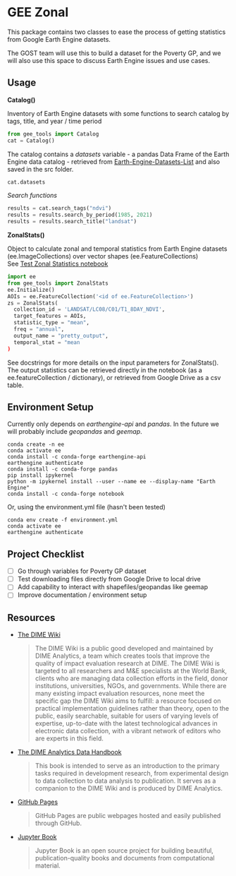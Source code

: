# GEE Zonal

This package contains two classes to ease the process of getting statistics from Google Earth Engine datasets.

The GOST team will use this to build a dataset for the Poverty GP, and we will also use this space to discuss Earth Engine issues and use cases.

## Usage

**Catalog()**

Inventory of Earth Engine datasets with some functions to search catalog by tags, title, and year / time period

```python
from gee_tools import Catalog
cat = Catalog()
```

The catalog contains a *datasets* variable - a pandas Data Frame of the Earth Engine data catalog - retrieved from [Earth-Engine-Datasets-List](https://github.com/samapriya/Earth-Engine-Datasets-List) and also saved in the src folder.

```python
cat.datasets
```

*Search functions*

```python
results = cat.search_tags("ndvi")
results = results.search_by_period(1985, 2021)
results = results.search_title("landsat")
```

**ZonalStats()**

Object to calculate zonal and temporal statistics from Earth Engine datasets (ee.ImageCollections) over vector shapes (ee.FeatureCollections)  
See [Test Zonal Statistics notebook](./notebooks/Test%20Zonal%20Statistics.ipynb)

```python
import ee
from gee_tools import ZonalStats
ee.Initialize()
AOIs = ee.FeatureCollection('<id of ee.FeatureCollection>')
zs = ZonalStats(
  collection_id = 'LANDSAT/LC08/C01/T1_8DAY_NDVI',
  target_features = AOIs, 
  statistic_type = "mean", 
  freq = "annual",
  output_name = "pretty_output",
  temporal_stat = "mean
)

```

See docstrings for more details on the input parameters for ZonalStats(). The output statistics can be retrieved directly in the notebook (as a ee.featureCollection / dictionary), or retrieved from Google Drive as a csv table.

## Environment Setup

Currently only depends on *earthengine-api* and *pandas*. In the future we will probably include *geopandas* and *geemap*.

```{important}
conda create -n ee
conda activate ee
conda install -c conda-forge earthengine-api
earthengine authenticate
conda install -c conda-forge pandas
pip install ipykernel​
python -m ipykernel install --user --name ee --display-name "Earth Engine"
conda install -c conda-forge notebook
```

Or, using the environment.yml file (hasn't been tested)

```{important}
conda env create -f environment.yml
conda activate ee
earthengine authenticate
```

## Project Checklist

- [ ] Go through variables for Poverty GP dataset
- [ ] Test downloading files directly from Google Drive to local drive
- [ ] Add capability to interact with shapefiles/geopandas like geemap
- [ ] Improve documentation / environment setup

## Resources

- [The DIME Wiki](https://dimewiki.worldbank.org/wiki/Main_Page)
    > The DIME Wiki is a public good developed and maintained by DIME Analytics, a team which creates tools that improve the quality of impact evaluation research at DIME. The DIME Wiki is targeted to all researchers and M&E specialists at the World Bank, clients who are managing data collection efforts in the field, donor institutions, universities, NGOs, and governments. While there are many existing impact evaluation resources, none meet the specific gap the DIME Wiki aims to fulfill: a resource focused on practical implementation guidelines rather than theory, open to the public, easily searchable, suitable for users of varying levels of expertise, up-to-date with the latest technological advances in electronic data collection, with a vibrant network of editors who are experts in this field.

- [The DIME Analytics Data Handbook](https://worldbank.github.io/dime-data-handbook/)
    > This book is intended to serve as an introduction to the primary tasks required in development research, from experimental design to data collection to data analysis to publication. It serves as a companion to the DIME Wiki and is produced by DIME Analytics.

- [GitHub Pages](https://guides.github.com/features/pages/)
    > GitHub Pages are public webpages hosted and easily published through GitHub. 

- [Jupyter Book](https://jupyterbook.org/intro.html)
    > Jupyter Book is an open source project for building beautiful, publication-quality books and documents from computational material.
